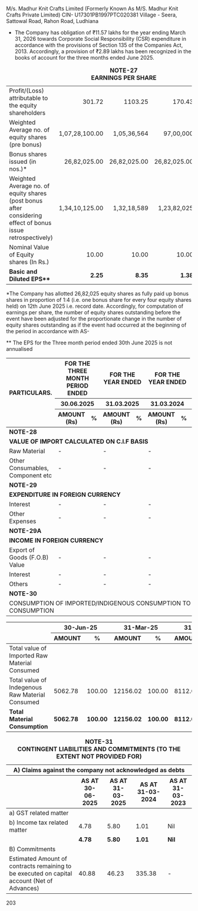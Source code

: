 M/s. Madhur Knit Crafts Limited
(Formerly Known As M/S. Madhur Knit Crafts Private Limited)
CIN- U17301PB1997PTC020381
Village - Seera, Sattowal Road, Rahon Road, Ludhiana

* The Company has obligation of ₹11.57 lakhs for the year ending March 31, 2026 towards Corporate Social Responsibility (CSR) expenditure in accordance with the provisions of Section 135 of the Companies Act, 2013. Accordingly, a provision of ₹2.89 lakhs has been recognized in the books of account for the three months ended June 2025.

<table><caption><strong>NOTE-27</strong><br/><strong>EARNINGS PER SHARE</strong></caption><tbody><tr><td>Profit/(Loss) attributable to the equity shareholders</td><td style="text-align: right;">301.72</td><td style="text-align: right;">1103.25</td><td style="text-align: right;">170.43</td><td style="text-align: right;">90.31</td></tr><tr><td>Weighted Average no. of equity shares (pre bonus)</td><td style="text-align: right;">1,07,28,100.00</td><td style="text-align: right;">1,05,36,564</td><td style="text-align: right;">97,00,000</td><td style="text-align: right;">97,00,000</td></tr><tr><td>Bonus shares issued (in nos.)*</td><td style="text-align: right;">26,82,025.00</td><td style="text-align: right;">26,82,025.00</td><td style="text-align: right;">26,82,025.00</td><td style="text-align: right;">26,82,025.00</td></tr><tr><td>Weighted Average no. of equity shares (post bonus after considering effect of bonus issue retrospectively)</td><td style="text-align: right;">1,34,10,125.00</td><td style="text-align: right;">1,32,18,589</td><td style="text-align: right;">1,23,82,025</td><td style="text-align: right;">1,23,82,025</td></tr><tr><td>Nominal Value of Equity shares (In Rs.)</td><td style="text-align: right;">10.00</td><td style="text-align: right;">10.00</td><td style="text-align: right;">10.00</td><td style="text-align: right;">10.00</td></tr><tr><td><strong>Basic and Diluted EPS**</strong></td><td style="text-align: right;"><strong>2.25</strong></td><td style="text-align: right;"><strong>8.35</strong></td><td style="text-align: right;"><strong>1.38</strong></td><td style="text-align: right;"><strong>0.73</strong></td></tr></tbody></table>

*The Company has allotted 26,82,025 equity shares as fully paid up bonus shares in proportion of 1:4 (i.e. one bonus share for every four equity shares held) on 12th June 2025 i.e. record date. Accordingly, for computation of earnings per share, the number of equity shares outstanding before the event have been adjusted for the proportionate change in the number of equity shares outstanding as if the event had occurred at the beginning of the period in accordance with AS-

** The EPS for the Three month period ended 30th June 2025 is not annualised

<table><thead><tr><th rowspan="3">PARTICULARS.</th><th colspan="2">FOR THE THREE MONTH PERIOD ENDED</th><th colspan="2">FOR THE YEAR ENDED</th><th colspan="2">FOR THE YEAR ENDED</th></tr><tr><th colspan="2">30.06.2025</th><th colspan="2">31.03.2025</th><th colspan="2">31.03.2024</th><th colspan="2">31.03.2023</th></tr><tr><th>AMOUNT (Rs)</th><th>%</th><th>AMOUNT (Rs)</th><th>%</th><th>AMOUNT (Rs)</th><th>%</th><th>AMOUNT (Rs)</th><th>%</th></tr></thead><tbody><tr><td colspan="9"><strong>NOTE-28</strong></td></tr><tr><td colspan="9"><strong>VALUE OF IMPORT CALCULATED ON C.I.F BASIS</strong></td></tr><tr><td>Raw Material</td><td>-</td><td></td><td>-</td><td></td><td>-</td><td></td><td>-</td><td></td></tr><tr><td>Other Consumables, Component etc</td><td>-</td><td></td><td>-</td><td></td><td>-</td><td></td><td>-</td><td></td></tr><tr><td colspan="9"><strong>NOTE-29</strong></td></tr><tr><td colspan="9"><strong>EXPENDITURE IN FOREIGN CURRENCY</strong></td></tr><tr><td>Interest</td><td>-</td><td></td><td>-</td><td></td><td>-</td><td></td><td>-</td><td></td></tr><tr><td>Other Expenses</td><td>-</td><td></td><td>-</td><td></td><td>-</td><td></td><td>-</td><td></td></tr><tr><td colspan="9"><strong>NOTE-29A</strong></td></tr><tr><td colspan="9"><strong>INCOME IN FOREIGN CURRENCY</strong></td></tr><tr><td>Export of Goods (F.O.B) Value</td><td>-</td><td></td><td>-</td><td></td><td>-</td><td></td><td>-</td><td></td></tr><tr><td>Interest</td><td>-</td><td></td><td>-</td><td></td><td>-</td><td></td><td>-</td><td></td></tr><tr><td>Others</td><td>-</td><td></td><td>-</td><td></td><td>-</td><td></td><td>-</td><td></td></tr><tr><td colspan="9"><strong>NOTE-30</strong></td></tr><tr><td colspan="9">CONSUMPTION OF IMPORTED/INDIGENOUS CONSUMPTION TO TOTAL CONSUMPTION</td></tr></tbody></table>

<table><thead><tr><th rowspan="2"></th><th colspan="2">30-Jun-25</th><th colspan="2">31-Mar-25</th><th colspan="2">31-Mar-24</th><th colspan="2">31-Mar-23</th></tr><tr><th>AMOUNT</th><th>%</th><th>AMOUNT</th><th>%</th><th>AMOUNT</th><th>%</th><th>AMOUNT</th><th>%</th></tr></thead><tbody><tr><td>Total value of Imported Raw Material Consumed</td><td></td><td></td><td></td><td></td><td></td><td></td><td colspan="2">The Word is raw m</td></tr><tr><td>Total value of Indegenous Raw Material Consumed</td><td>5062.78</td><td>100.00</td><td>12156.02</td><td>100.00</td><td>8112.04</td><td>100.00</td><td>6412.48</td><td>100.00</td></tr><tr><td><strong>Total Material Consumption</strong></td><td><strong>5062.78</strong></td><td><strong>100.00</strong></td><td><strong>12156.02</strong></td><td><strong>100.00</strong></td><td><strong>8112.04</strong></td><td><strong>100.00</strong></td><td><strong>6412.48</strong></td><td><strong>100.00</strong></td></tr></tbody></table>

<table><caption><strong>NOTE-31</strong><br/><strong>CONTINGENT LIABILITIES AND COMMITMENTS (TO THE EXTENT NOT PROVIDED FOR)</strong></caption><thead><tr><th colspan="5">A) Claims against the company not acknowledged as debts</th></tr><tr><th></th><th>AS AT 30-06-2025</th><th>AS AT 31-03-2025</th><th>AS AT 31-03-2024</th><th>AS AT 31-03-2023</th></tr></thead><tbody><tr><td>a) GST related matter</td><td></td><td></td><td></td><td></td></tr><tr><td>b) Income tax related matter</td><td>4.78</td><td>5.80</td><td>1.01</td><td>Nil</td></tr><tr><td></td><td><strong>4.78</strong></td><td><strong>5.80</strong></td><td><strong>1.01</strong></td><td><strong>Nil</strong></td></tr><tr><td colspan="5">B) Commitments</td></tr><tr><td>Estimated Amount of contracts remaining to be executed on capital account (Net of Advances)</td><td>40.88</td><td>46.23</td><td>335.38</td><td>-</td></tr></tbody></table>

203